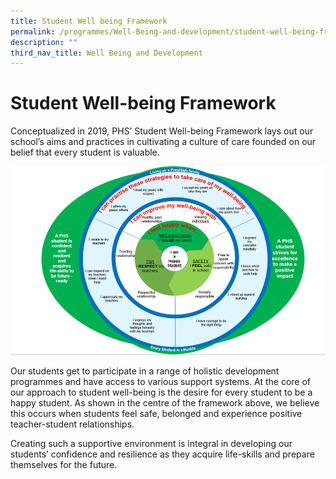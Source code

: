```yaml
---
title: Student Well being Framework
permalink: /programmes/Well-Being-and-development/student-well-being-framework/
description: ""
third_nav_title: Well Being and Development
---
```

# **Student Well-being Framework**

Conceptualized in 2019, PHS’ Student Well-being Framework lays out our school’s aims and practices in cultivating a culture of care founded on our belief that every student is valuable.

![](/images/wellbeingFramework.png)

Our students get to participate in a range of holistic development programmes and have access to various support systems. At the core of our approach to student well-being is the desire for every student to be a happy student. As shown in the centre of the framework above, we believe this occurs when students feel safe, belonged and experience positive teacher-student relationships. 

  

Creating such a supportive environment is integral in developing our students’ confidence and resilience as they acquire life-skills and prepare themselves for the future.